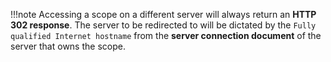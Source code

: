 !!!note
    Accessing a scope on a different server will always return an **HTTP 302 response**. The server to be redirected to will be dictated by the `Fully qualified Internet hostname` from the **server connection document** of the server that owns the scope.
